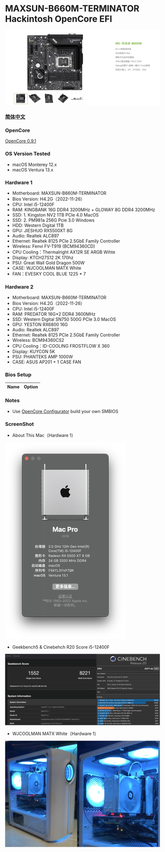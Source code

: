 # MAXSUN-B660M-TERMINATOR Hackintosh OpenCore EFI

![image](ScreenShot/Motherboard.png)

### [简体中文](README.zh_CN.md)

### OpenCore

[OpenCore 0.9.1](https://github.com/acidanthera/OpenCorePkg)

### OS Version Tested

- macOS Monterey 12.x
- macOS Ventura  13.x 

### Hardware 1

- Motherboard: MAXSUN-B660M-TERMINATOR
- Bios Version: H4.2G（2022-11-26）
- CPU: Intel i5-12400F
- RAM: KINGBANK 16G DDR4 3200MHz + GLOWAY 8G DDR4 3200MHz
- SSD: 1. Kingston NV2 1TB PCIe 4.0 MacOS
- SSD: 2. PM981a 256G Pcie 3.0 Windows
- HDD: Western Digital 1TB
- GPU: JIESHUO RX5500XT 8G
- Audio: Realtek ALC897
- Ethernet: Realtek 8125 PCle 2.5GbE Family Controller
- Wireless: Fenvi FV-T919 (BCM94360CD)
- CPU Cooling：Thermalright AX12R SE ARGB Wihte
- Display: KTCH27S12 2K 170hz
- PSU: Great Wall Gold Dragon 500W
- CASE: WJCOOLMAN MATX White
- FAN：EVESKY COOL BLUE 1225 * 7 

### Hardware 2
- Motherboard: MAXSUN-B660M-TERMINATOR
- Bios Version: H4.2G（2022-11-26）
- CPU: Intel i5-12400F
- RAM: PREDATOR 16G*2 DDR4 3600MHz
- SSD: Western Digital SN750 500G PCIe 3.0 MacOS
- GPU: YESTON RX6800 16G
- Audio: Realtek ALC897
- Ethernet: Realtek 8125 PCle 2.5GbE Family Controller
- Wireless: BCM94360CS2
- CPU Cooling：ID-COOLING FROSTFLOW X 360
- Display: KUYCON 5K
- PSU: PHANTEKS AMP 1000W
- CASE: ASUS AP201 + 1 CASE FAN

### Bios Setup

| Name | Option |
| ----- | --- |


### Notes

 - Use [OpenCore Configurator](https://mackie100projects.altervista.org/opencore-configurator/) build your own SMBIOS
 
 
### ScreenShot 

- About This Mac（Hardware 1）

![image](ScreenShot/aboutthismac.png)

- Geekbench5 & Cinebehch R20 Score i5-12400F 

![image](ScreenShot/Geekbench5.png)

- WJCOOLMAN MATX White（Hardware 1）

![image](ScreenShot/WJCOOLMANCASE.png)

